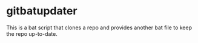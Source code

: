 # gitbatupdater
This is a bat script that clones a repo and provides another bat file to keep the repo up-to-date.
